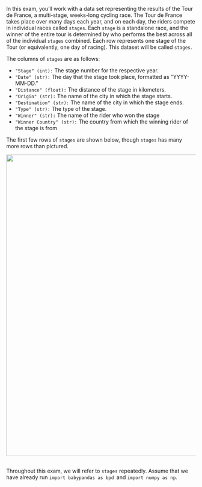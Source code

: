 In this exam, you’ll work with a data set representing the results of the Tour de France, a
multi-stage, weeks-long cycling race. The Tour de France takes place over many days each
year, and on each day, the riders compete in individual races called `stages`. Each `stage` is
a standalone race, and the winner of the entire tour is determined by who performs the best
across all of the individual `stages` combined. Each row represents one stage of the Tour (or
equivalently, one day of racing). This dataset will be called `stages`.

The columns of `stages` are as follows:
- `"Stage" (int):` The stage number for the respective year.
- `"Date" (str):` The day that the stage took place, formatted as ”YYYY-MM-DD.”
- `"Distance" (float):` The distance of the stage in kilometers.
- `"Origin" (str):` The name of the city in which the stage starts.
- `"Destination" (str):` The name of the city in which the stage ends.
- `"Type" (str):` The type of the stage.
- `"Winner" (str):` The name of the rider who won the stage
- `"Winner Country" (str):` The country from which the winning rider of the stage is from

The first few rows of `stages` are shown below, though `stages` has many more rows than
pictured.

<center><img src='../assets/images/su24-final/tour_df.png' width=800></center>
<br>

Throughout this exam, we will refer to `stages` repeatedly.
Assume that we have already run `import babypandas as bpd `and `import numpy as np`.